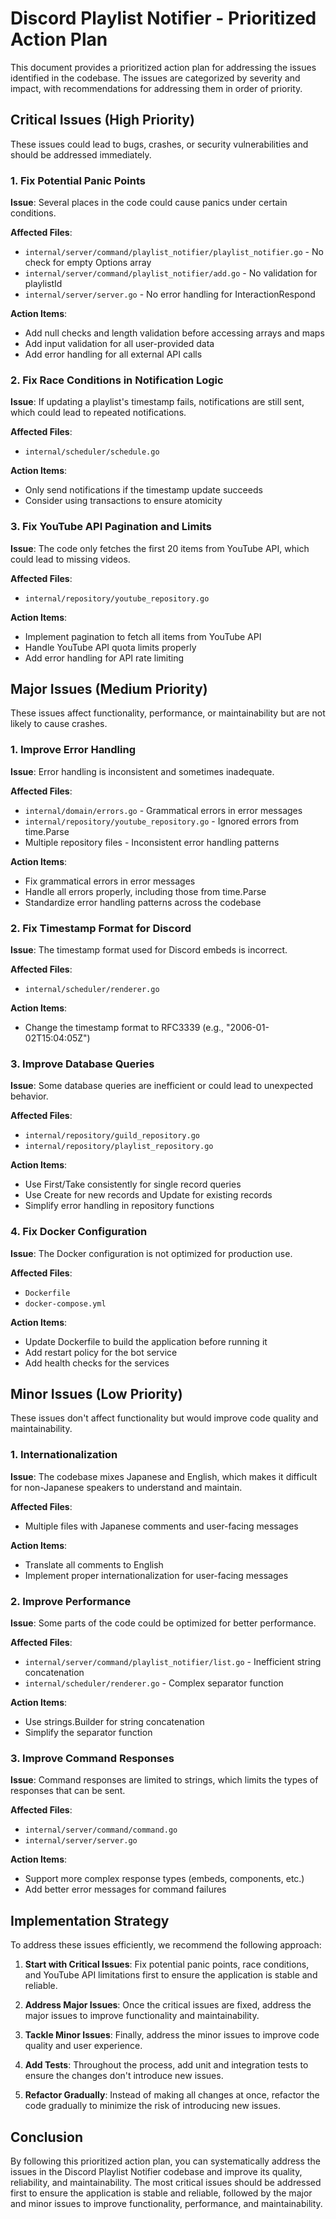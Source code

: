 # Discord Playlist Notifier - Prioritized Action Plan

This document provides a prioritized action plan for addressing the issues identified in the codebase. The issues are categorized by severity and impact, with recommendations for addressing them in order of priority.

## Critical Issues (High Priority)

These issues could lead to bugs, crashes, or security vulnerabilities and should be addressed immediately.

### 1. Fix Potential Panic Points

**Issue**: Several places in the code could cause panics under certain conditions.

**Affected Files**:
- `internal/server/command/playlist_notifier/playlist_notifier.go` - No check for empty Options array
- `internal/server/command/playlist_notifier/add.go` - No validation for playlistId
- `internal/server/server.go` - No error handling for InteractionRespond

**Action Items**:
- Add null checks and length validation before accessing arrays and maps
- Add input validation for all user-provided data
- Add error handling for all external API calls

### 2. Fix Race Conditions in Notification Logic

**Issue**: If updating a playlist's timestamp fails, notifications are still sent, which could lead to repeated notifications.

**Affected Files**:
- `internal/scheduler/schedule.go`

**Action Items**:
- Only send notifications if the timestamp update succeeds
- Consider using transactions to ensure atomicity

### 3. Fix YouTube API Pagination and Limits

**Issue**: The code only fetches the first 20 items from YouTube API, which could lead to missing videos.

**Affected Files**:
- `internal/repository/youtube_repository.go`

**Action Items**:
- Implement pagination to fetch all items from YouTube API
- Handle YouTube API quota limits properly
- Add error handling for API rate limiting

## Major Issues (Medium Priority)

These issues affect functionality, performance, or maintainability but are not likely to cause crashes.

### 1. Improve Error Handling

**Issue**: Error handling is inconsistent and sometimes inadequate.

**Affected Files**:
- `internal/domain/errors.go` - Grammatical errors in error messages
- `internal/repository/youtube_repository.go` - Ignored errors from time.Parse
- Multiple repository files - Inconsistent error handling patterns

**Action Items**:
- Fix grammatical errors in error messages
- Handle all errors properly, including those from time.Parse
- Standardize error handling patterns across the codebase

### 2. Fix Timestamp Format for Discord

**Issue**: The timestamp format used for Discord embeds is incorrect.

**Affected Files**:
- `internal/scheduler/renderer.go`

**Action Items**:
- Change the timestamp format to RFC3339 (e.g., "2006-01-02T15:04:05Z")

### 3. Improve Database Queries

**Issue**: Some database queries are inefficient or could lead to unexpected behavior.

**Affected Files**:
- `internal/repository/guild_repository.go`
- `internal/repository/playlist_repository.go`

**Action Items**:
- Use First/Take consistently for single record queries
- Use Create for new records and Update for existing records
- Simplify error handling in repository functions

### 4. Fix Docker Configuration

**Issue**: The Docker configuration is not optimized for production use.

**Affected Files**:
- `Dockerfile`
- `docker-compose.yml`

**Action Items**:
- Update Dockerfile to build the application before running it
- Add restart policy for the bot service
- Add health checks for the services

## Minor Issues (Low Priority)

These issues don't affect functionality but would improve code quality and maintainability.

### 1. Internationalization

**Issue**: The codebase mixes Japanese and English, which makes it difficult for non-Japanese speakers to understand and maintain.

**Affected Files**:
- Multiple files with Japanese comments and user-facing messages

**Action Items**:
- Translate all comments to English
- Implement proper internationalization for user-facing messages

### 2. Improve Performance

**Issue**: Some parts of the code could be optimized for better performance.

**Affected Files**:
- `internal/server/command/playlist_notifier/list.go` - Inefficient string concatenation
- `internal/scheduler/renderer.go` - Complex separator function

**Action Items**:
- Use strings.Builder for string concatenation
- Simplify the separator function

### 3. Improve Command Responses

**Issue**: Command responses are limited to strings, which limits the types of responses that can be sent.

**Affected Files**:
- `internal/server/command/command.go`
- `internal/server/server.go`

**Action Items**:
- Support more complex response types (embeds, components, etc.)
- Add better error messages for command failures

## Implementation Strategy

To address these issues efficiently, we recommend the following approach:

1. **Start with Critical Issues**: Fix potential panic points, race conditions, and YouTube API limitations first to ensure the application is stable and reliable.

2. **Address Major Issues**: Once the critical issues are fixed, address the major issues to improve functionality and maintainability.

3. **Tackle Minor Issues**: Finally, address the minor issues to improve code quality and user experience.

4. **Add Tests**: Throughout the process, add unit and integration tests to ensure the changes don't introduce new issues.

5. **Refactor Gradually**: Instead of making all changes at once, refactor the code gradually to minimize the risk of introducing new issues.

## Conclusion

By following this prioritized action plan, you can systematically address the issues in the Discord Playlist Notifier codebase and improve its quality, reliability, and maintainability. The most critical issues should be addressed first to ensure the application is stable and reliable, followed by the major and minor issues to improve functionality, performance, and maintainability.